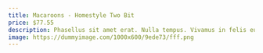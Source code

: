 ```yaml
---
title: Macaroons - Homestyle Two Bit
price: $77.55
description: Phasellus sit amet erat. Nulla tempus. Vivamus in felis eu sapien cursus vestibulum.
image: https://dummyimage.com/1000x600/9ede73/fff.png
---
```

